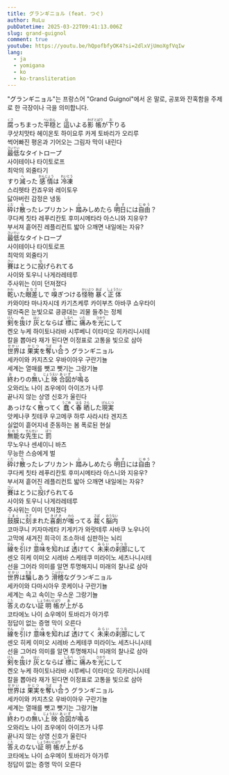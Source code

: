```yaml
---
title: グランギニョル (feat. つぐ)
author: RuLu
pubDatetime: 2025-03-22T09:41:13.006Z
slug: grand-guignol
comment: true
youtube: https://youtu.be/hQpofbfyOK4?si=2dlxVjUmoXgfVqIw
lang:
  - ja
  - yomigana
  - ko
  - ko-transliteration
---
```


"グランギニョル"는 프랑스어 "Grand Guignol"에서 온 말로, 공포와 잔혹함을 주제로 한 극장이나 극을 의미합니다.

<div>
    <div class="lang-ja"><ruby>腐<rp>(</rp><rt>くさ</rt><rp>)</rp></ruby>っちまった<ruby>平穏<rp>(</rp><rt>へいおん</rt><rp>)</rp></ruby>と <ruby>這<rp>(</rp><rt>は</rt><rp>)</rp></ruby>いよる<ruby>影<rp>(</rp><rt>かげ</rt><rp>)</rp></ruby> <ruby>帳<rp>(</rp><rt>とばり</rt><rp>)</rp></ruby>が<ruby>下<rp>(</rp><rt>お</rt><rp>)</rp></ruby>りる</div>
    <div class="lang-ko-tl">쿠삿치맛타 헤이온토 하이요루 카게 토바리가 오리루</div>
    <div class="lang-ko">썩어빠진 평온과 기어오는 그림자 막이 내린다</div>
</div>
<div>
    <div class="lang-ja"><ruby>最低<rp>(</rp><rt>さいてい</rt><rp>)</rp></ruby>なタイトロープ</div>
    <div class="lang-ko-tl">사이테이나 타이토로프</div>
    <div class="lang-ko">최악의 외줄타기</div>
</div>
<div>
    <div class="lang-ja">すり<ruby>減<rp>(</rp><rt>へ</rt><rp>)</rp></ruby>った <ruby>感情<rp>(</rp><rt>かんじょう</rt><rp>)</rp></ruby>は <ruby>冷凍<rp>(</rp><rt>れいとう</rt><rp>)</rp></ruby></div>
    <div class="lang-ko-tl">스리헷타 칸죠우와 레이토우</div>
    <div class="lang-ko">닳아버린 감정은 냉동</div>
</div>
<div>
    <div class="lang-ja"><ruby>砕<rp>(</rp><rt>くだ</rt><rp>)</rp></ruby>け<ruby>散<rp>(</rp><rt>ち</rt><rp>)</rp></ruby>ったレプリカント <ruby>踏<rp>(</rp><rt>ふ</rt><rp>)</rp></ruby>みしめたら <ruby>明日<rp>(</rp><rt>あす</rt><rp>)</rp></ruby>には<ruby>自由<rp>(</rp><rt>じゆう</rt><rp>)</rp></ruby>？</div>
    <div class="lang-ko-tl">쿠다케 칫타 레푸리칸토 후미시메타라 아스니와 지유우?</div>
    <div class="lang-ko">부서져 흩어진 레플리컨트 밟아 으깨면 내일에는 자유?</div>
</div>
<div>
    <div class="lang-ja"><ruby>最低<rp>(</rp><rt>さいてい</rt><rp>)</rp></ruby>なタイトロープ</div>
    <div class="lang-ko-tl">사이테이나 타이토로프</div>
    <div class="lang-ko">최악의 외줄타기</div>
</div>
<div>
    <div class="lang-ja"><ruby>賽<rp>(</rp><rt>さい</rt><rp>)</rp></ruby>はとうに<ruby>投<rp>(</rp><rt>な</rt><rp>)</rp></ruby>げられてる</div>
    <div class="lang-ko-tl">사이와 토우니 나게라레테루</div>
    <div class="lang-ko">주사위는 이미 던져졌다</div>
</div>
<div>
    <div class="lang-ja"><ruby>乾<rp>(</rp><rt>かわ</rt><rp>)</rp></ruby>いた<ruby>眼差<rp>(</rp><rt>まなざ</rt><rp>)</rp></ruby>しで <ruby>嗅<rp>(</rp><rt>か</rt><rp>)</rp></ruby>ぎつける<ruby>怪物<rp>(</rp><rt>かいぶつ</rt><rp>)</rp></ruby> <ruby>暴<rp>(</rp><rt>あば</rt><rp>)</rp></ruby>く<ruby>正体<rp>(</rp><rt>しょうたい</rt><rp>)</rp></ruby></div>
    <div class="lang-ko-tl">카와이타 마나자시데 카기츠케루 카이부츠 아바쿠 쇼우타이</div>
    <div class="lang-ko">말라죽은 눈빛으로 킁킁대는 괴물 들추는 정체</div>
</div>
<div>
    <div class="lang-ja"><ruby>剣<rp>(</rp><rt>けん</rt><rp>)</rp></ruby>を<ruby>抜<rp>(</rp><rt>ぬ</rt><rp>)</rp></ruby>け <ruby>灰<rp>(</rp><rt>はい</rt><rp>)</rp></ruby>とならば <ruby>標<rp>(</rp><rt>しるべ</rt><rp>)</rp></ruby>に <ruby>痛<rp>(</rp><rt>いた</rt><rp>)</rp></ruby>みを<ruby>光<rp>(</rp><rt>ひかり</rt><rp>)</rp></ruby>にして</div>
    <div class="lang-ko-tl">켄오 누케 하이토나라바 시루베니 이타미오 히카리니시테</div>
    <div class="lang-ko">칼을 뽑아라 재가 된다면 이정표로 고통을 빛으로 삼아</div>
</div>
<div>
    <div class="lang-ja"><ruby>世界<rp>(</rp><rt>せかい</rt><rp>)</rp></ruby>は <ruby>果実<rp>(</rp><rt>かじつ</rt><rp>)</rp></ruby>を<ruby>奪<rp>(</rp><rt>うば</rt><rp>)</rp></ruby>い<ruby>合<rp>(</rp><rt>あ</rt><rp>)</rp></ruby>う グランギニョル</div>
    <div class="lang-ko-tl">세카이와 카지츠오 우바이아우 구란기뇰</div>
    <div class="lang-ko">세계는 열매를 뺏고 뺏기는 그랑기뇰</div>
</div>
<div>
    <div class="lang-ja"><ruby>終<rp>(</rp><rt>お</rt><rp>)</rp></ruby>わりの<ruby>無<rp>(</rp><rt>な</rt><rp>)</rp></ruby>い<ruby>上映<rp>(</rp><rt>じょうえい</rt><rp>)</rp></ruby> <ruby>合図<rp>(</rp><rt>あいず</rt><rp>)</rp></ruby>が<ruby>鳴<rp>(</rp><rt>な</rt><rp>)</rp></ruby>る</div>
    <div class="lang-ko-tl">오와리노 나이 죠우에이 아이즈가 나루</div>
    <div class="lang-ko">끝나지 않는 상영 신호가 울린다</div>
</div>
<div>
    <div class="lang-ja">あっけなく<ruby>散<rp>(</rp><rt>ち</rt><rp>)</rp></ruby>ってく <ruby>蠢<rp>(</rp><rt>うごめ</rt><rp>)</rp></ruby>く<ruby>春<rp>(</rp><rt>はる</rt><rp>)</rp></ruby> <ruby>晒<rp>(</rp><rt>さら</rt><rp>)</rp></ruby>した<ruby>現実<rp>(</rp><rt>げんじつ</rt><rp>)</rp></ruby></div>
    <div class="lang-ko-tl">앗케나쿠 칫테쿠 우고메쿠 하루 사라시타 겐지츠</div>
    <div class="lang-ko">실없이 흩어지네 준동하는 봄 폭로된 현실</div>
</div>
<div>
    <div class="lang-ja"><ruby>無能<rp>(</rp><rt>むのう</rt><rp>)</rp></ruby>な<ruby>先生<rp>(</rp><rt>せんせい</rt><rp>)</rp></ruby>に <ruby>罰<rp>(</rp><rt>ばつ</rt><rp>)</rp></ruby></div>
    <div class="lang-ko-tl">무노우나 센세이니 바츠</div>
    <div class="lang-ko">무능한 스승에게 벌</div>
</div>
<div>
    <div class="lang-ja"><ruby>砕<rp>(</rp><rt>くだ</rt><rp>)</rp></ruby>け<ruby>散<rp>(</rp><rt>ち</rt><rp>)</rp></ruby>ったレプリカント <ruby>踏<rp>(</rp><rt>ふ</rt><rp>)</rp></ruby>みしめたら <ruby>明日<rp>(</rp><rt>あす</rt><rp>)</rp></ruby>には<ruby>自由<rp>(</rp><rt>じゆう</rt><rp>)</rp></ruby>？</div>
    <div class="lang-ko-tl">쿠다케 칫타 레푸리칸토 후미시메타라 아스니와 지유우?</div>
    <div class="lang-ko">부서져 흩어진 레플리컨트 밟아 으깨면 내일에는 자유?</div>
</div>
<div>
    <div class="lang-ja"><ruby>賽<rp>(</rp><rt>さい</rt><rp>)</rp></ruby>はとうに<ruby>投<rp>(</rp><rt>な</rt><rp>)</rp></ruby>げられてる</div>
    <div class="lang-ko-tl">사이와 토우니 나게라레테루</div>
    <div class="lang-ko">주사위는 이미 던져졌다</div>
</div>
<div>
    <div class="lang-ja"><ruby>鼓膜<rp>(</rp><rt>こまく</rt><rp>)</rp></ruby>に<ruby>刻<rp>(</rp><rt>きざ</rt><rp>)</rp></ruby>まれた<ruby>喜劇<rp>(</rp><rt>きげき</rt><rp>)</rp></ruby>が<ruby>嗤<rp>(</rp><rt>わら</rt><rp>)</rp></ruby>ってる <ruby>裁<rp>(</rp><rt>さば</rt><rp>)</rp></ruby>く<ruby>脳内<rp>(</rp><rt>のうない</rt><rp>)</rp></ruby></div>
    <div class="lang-ko-tl">코마쿠니 키자마레타 키게키가 와랏테루 사바쿠 노우나이</div>
    <div class="lang-ko">고막에 새겨진 희극이 조소하네 심판하는 뇌리</div>
</div>
<div>
    <div class="lang-ja"><ruby>線<rp>(</rp><rt>せん</rt><rp>)</rp></ruby>を<ruby>引<rp>(</rp><rt>ひ</rt><rp>)</rp></ruby>け <ruby>意味<rp>(</rp><rt>いみ</rt><rp>)</rp></ruby>を<ruby>知<rp>(</rp><rt>し</rt><rp>)</rp></ruby>れば <ruby>透<rp>(</rp><rt>す</rt><rp>)</rp></ruby>けてく <ruby>未来<rp>(</rp><rt>みらい</rt><rp>)</rp></ruby>の<ruby>刹那<rp>(</rp><rt>せつな</rt><rp>)</rp></ruby>にして</div>
    <div class="lang-ko-tl">센오 히케 이미오 시레바 스케테쿠 미라이노 세츠나니시테</div>
    <div class="lang-ko">선을 그어라 의미를 알면 투명해지니 미래의 찰나로 삼아</div>
</div>
<div>
    <div class="lang-ja"><ruby>世界<rp>(</rp><rt>せかい</rt><rp>)</rp></ruby>は<ruby>騙<rp>(</rp><rt>だま</rt><rp>)</rp></ruby>しあう <ruby>滑稽<rp>(</rp><rt>こっけい</rt><rp>)</rp></ruby>なグランギニョル</div>
    <div class="lang-ko-tl">세카이와 다마시아우 콧케이나 구란기뇰</div>
    <div class="lang-ko">세계는 속고 속이는 우스운 그랑기뇰</div>
</div>
<div>
    <div class="lang-ja"><ruby>答<rp>(</rp><rt>こた</rt><rp>)</rp></ruby>えのない<ruby>証明<rp>(</rp><rt>しょうめい</rt><rp>)</rp></ruby> <ruby>帳<rp>(</rp><rt>とばり</rt><rp>)</rp></ruby>が<ruby>上<rp>(</rp><rt>あ</rt><rp>)</rp></ruby>がる</div>
    <div class="lang-ko-tl">코타에노 나이 쇼우메이 토바리가 아가루</div>
    <div class="lang-ko">정답이 없는 증명 막이 오른다</div>
</div>
<div>
    <div class="lang-ja"><ruby>線<rp>(</rp><rt>せん</rt><rp>)</rp></ruby>を<ruby>引<rp>(</rp><rt>ひ</rt><rp>)</rp></ruby>け <ruby>意味<rp>(</rp><rt>いみ</rt><rp>)</rp></ruby>を<ruby>知<rp>(</rp><rt>し</rt><rp>)</rp></ruby>れば <ruby>透<rp>(</rp><rt>す</rt><rp>)</rp></ruby>けてく <ruby>未来<rp>(</rp><rt>みらい</rt><rp>)</rp></ruby>の<ruby>刹那<rp>(</rp><rt>せつな</rt><rp>)</rp></ruby>にして</div>
    <div class="lang-ko-tl">센오 히케 이미오 시레바 스케테쿠 미라이노 세츠나니시테</div>
    <div class="lang-ko">선을 그어라 의미를 알면 투명해지니 미래의 찰나로 삼아</div>
</div>
<div>
    <div class="lang-ja"><ruby>剣<rp>(</rp><rt>けん</rt><rp>)</rp></ruby>を<ruby>抜<rp>(</rp><rt>ぬ</rt><rp>)</rp></ruby>け <ruby>灰<rp>(</rp><rt>はい</rt><rp>)</rp></ruby>とならば <ruby>標<rp>(</rp><rt>しるべ</rt><rp>)</rp></ruby>に <ruby>痛<rp>(</rp><rt>いた</rt><rp>)</rp></ruby>みを<ruby>光<rp>(</rp><rt>ひかり</rt><rp>)</rp></ruby>にして</div>
    <div class="lang-ko-tl">켄오 누케 하이토나라바 시루베니 이타미오 히카리니시테</div>
    <div class="lang-ko">칼을 뽑아라 재가 된다면 이정표로 고통을 빛으로 삼아</div>
</div>
<div>
    <div class="lang-ja"><ruby>世界<rp>(</rp><rt>せかい</rt><rp>)</rp></ruby>は <ruby>果実<rp>(</rp><rt>かじつ</rt><rp>)</rp></ruby>を<ruby>奪<rp>(</rp><rt>うば</rt><rp>)</rp></ruby>い<ruby>合<rp>(</rp><rt>あ</rt><rp>)</rp></ruby>う グランギニョル</div>
    <div class="lang-ko-tl">세카이와 카지츠오 우바이아우 구란기뇰</div>
    <div class="lang-ko">세계는 열매를 뺏고 뺏기는 그랑기뇰</div>
</div>
<div>
    <div class="lang-ja"><ruby>終<rp>(</rp><rt>お</rt><rp>)</rp></ruby>わりの<ruby>無<rp>(</rp><rt>な</rt><rp>)</rp></ruby>い<ruby>上映<rp>(</rp><rt>じょうえい</rt><rp>)</rp></ruby> <ruby>合図<rp>(</rp><rt>あいず</rt><rp>)</rp></ruby>が<ruby>鳴<rp>(</rp><rt>な</rt><rp>)</rp></ruby>る</div>
    <div class="lang-ko-tl">오와리노 나이 죠우에이 아이즈가 나루</div>
    <div class="lang-ko">끝나지 않는 상영 신호가 울린다</div>
</div>
<div>
    <div class="lang-ja"><ruby>答<rp>(</rp><rt>こた</rt><rp>)</rp></ruby>えのない<ruby>証明<rp>(</rp><rt>しょうめい</rt><rp>)</rp></ruby> <ruby>帳<rp>(</rp><rt>とばり</rt><rp>)</rp></ruby>が<ruby>上<rp>(</rp><rt>あ</rt><rp>)</rp></ruby>がる</div>
    <div class="lang-ko-tl">코타에노 나이 쇼우메이 토바리가 아가루</div>
    <div class="lang-ko">정답이 없는 증명 막이 오른다</div>
</div>